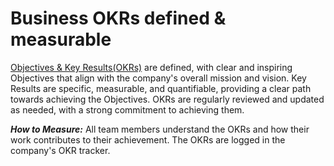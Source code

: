 # Business OKRs defined & measurable

[Objectives & Key Results(OKRs)][okr] are defined, with clear and inspiring
Objectives that align with the company's overall mission and vision. Key Results
are specific, measurable, and quantifiable, providing a clear path towards
achieving the Objectives. OKRs are regularly reviewed and updated as needed,
with a strong commitment to achieving them.

***How to Measure:*** All team members understand the OKRs and how their work
contributes to their achievement. The OKRs are logged in the company's OKR
tracker.

[okr]: https://www.productboard.com/blog/defining-objectives-and-key-results-for-your-product-team/
